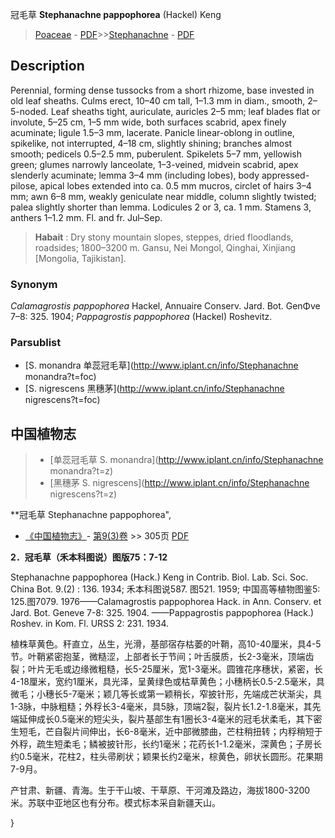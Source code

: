 冠毛草 **Stephanachne pappophorea** (Hackel) Keng

> [Poaceae](http://www.iplant.cn/info/Poaceae?t=foc) - [PDF](http://www.iplant.cn/foc/pdf/Poaceae.pdf)>>[Stephanachne](http://www.iplant.cn/info/Stephanachne?t=foc) - [PDF](http://www.iplant.cn/foc/pdf/Stephanachne.pdf)

## Description

Perennial, forming dense tussocks from a short rhizome, base invested in old leaf sheaths. Culms erect, 10–40 cm tall, 1–1.3 mm in diam., smooth, 2–5-noded. Leaf sheaths tight, auriculate, auricles 2–5 mm; leaf blades flat or involute, 5–25 cm, 1–5 mm wide, both surfaces scabrid, apex finely acuminate; ligule 1.5–3 mm, lacerate. Panicle linear-oblong in outline, spikelike, not interrupted, 4–18 cm, slightly shining; branches almost smooth; pedicels 0.5–2.5 mm, puberulent. Spikelets 5–7 mm, yellowish green; glumes narrowly lanceolate, 1–3-veined, midvein scabrid, apex slenderly acuminate; lemma 3–4 mm (including lobes), body appressed-pilose, apical lobes extended into ca. 0.5 mm mucros, circlet of hairs 3–4 mm; awn 6–8 mm, weakly geniculate near middle, column slightly twisted; palea slightly shorter than lemma. Lodicules 2 or 3, ca. 1 mm. Stamens 3, anthers 1–1.2 mm. Fl. and fr. Jul–Sep.

> **Habait** : 
> Dry stony mountain slopes, steppes, dried floodlands, roadsides; 1800–3200 m. Gansu, Nei Mongol, Qinghai, Xinjiang [Mongolia, Tajikistan].

### Synonym
*Calamagrostis pappophorea* Hackel, Annuaire Conserv. Jard. Bot. GenΦve 7–8: 325. 1904; *Pappagrostis pappophorea* (Hackel) Roshevitz.

### Parsublist

* [S.  monandra  单蕊冠毛草](http://www.iplant.cn/info/Stephanachne monandra?t=foc)
* [S.  nigrescens  黑穗茅](http://www.iplant.cn/info/Stephanachne nigrescens?t=foc)

## 中国植物志

> * [单蕊冠毛草  S.  monandra](http://www.iplant.cn/info/Stephanachne monandra?t=z)
> * [黑穗茅  S.  nigrescens](http://www.iplant.cn/info/Stephanachne nigrescens?t=z)

**冠毛草 Stephanachne pappophorea",

* [《中国植物志》](http://www.iplant.cn/frps)- [第9(3)卷](http://www.iplant.cn/frps/vol/9(3)) >> 305页 [PDF](http://www.iplant.cn/frps/pdf/9(3)/305.pdf)

**2．冠毛草（禾本科图说）图版75：7-12**

Stephanachne pappophorea (Hack.) Keng in Contrib. Biol. Lab. Sci. Soc. China Bot. 9.(2) : 136. 1934; 禾本科图说587. 图521. 1959; 中国高等植物图鉴5: 125.图7079. 1976——Calamagrostis pappophorea Hack. in Ann. Conserv. et Jard. Bot. Geneve 7-8: 325. 1904. ——Pappagrostis pappophorea (Hack.) Roshev. in Kom. Fl. URSS 2: 231. 1934.

植株草黄色。秆直立，丛生，光滑，基部宿存枯萎的叶鞘，高10-40厘米，具4-5节。叶鞘紧密抱茎，微糙涩，上部者长于节间；叶舌膜质，长2-3毫米，顶端齿裂；叶片无毛或边缘微粗糙，长5-25厘米，宽1-3毫米。圆锥花序穗状，紧密，长4-18厘米，宽约1厘米，具光泽，呈黄绿色或枯草黄色；小穗柄长0.5-2.5毫米，具微毛；小穗长5-7毫米；颖几等长或第一颖稍长，窄披针形，先端成芒状渐尖，具1-3脉，中脉粗糙；外稃长3-4毫米，具5脉，顶端2裂，裂片长1.2-1.8毫米，其先端延伸成长0.5毫米的短尖头，裂片基部生有1圈长3-4毫米的冠毛状柔毛，其下密生短毛，芒自裂片间伸出，长6-8毫米，近中部微膝曲，芒柱稍扭转；内稃稍短于外稃，疏生短柔毛；鳞被披针形，长约1毫米；花药长1-1.2毫米，深黄色；子房长约0.5毫米，花柱2，柱头帚刷状；颖果长约2毫米，棕黄色，卵状长圆形。花果期7-9月。

产甘肃、新疆、青海。生于干山坡、干草原、干河滩及路边，海拔1800-3200米。苏联中亚地区也有分布。模式标本采自新疆天山。

}